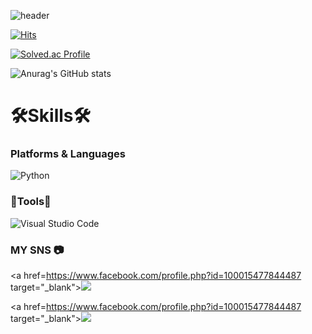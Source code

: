 ![header](https://capsule-render.vercel.app/api?type=Transparent&text=welcome)

[![Hits](https://hits.seeyoufarm.com/api/count/incr/badge.svg?url=https%3A%2F%2Fgithub.com%2Fbadapiri&count_bg=%23010101&title_bg=%237C7A7A&icon=&icon_color=%23E7E7E7&title=hits&edge_flat=false)](https://hits.seeyoufarm.com)

[![Solved.ac Profile](http://mazassumnida.wtf/api/v2/generate_badge?boj=badapiri1004)](https://solved.ac/badapiri1004/)

![Anurag's GitHub stats](https://github-readme-stats.vercel.app/api?username=badapiri&show_icons=true&theme=radical)

# 🛠Skills🛠
### Platforms & Languages
![Python](https://img.shields.io/badge/Python-3776AB.svg?&style=for-the-badge&logo=Python&logoColor=white)

### 🔧Tools🔨
![Visual Studio Code](https://img.shields.io/badge/Visual%20Studio%20Code-007ACC.svg?&style=for-the-badge&logo=Visual%20Studio%20Code&logoColor=white)

### MY SNS 📷
<a href=https://www.facebook.com/profile.php?id=100015477844487 target="_blank"><img src="https://img.shields.io/badge/badapiri-1877F2?style=flat-square&logo=Facebook&logoColor=white"/></a>

<a href=https://www.facebook.com/profile.php?id=100015477844487 target="_blank"><img src="https://img.shields.io/badge/badapiri-1877F2?style=flat-square&logo=Facebook&logoColor=white"/></a>

